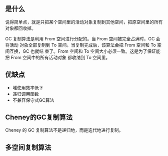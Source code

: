## 是什么

说得简单点，就是只把某个空间里的活动对象复制到其他空间，把原空间里的所有对象都回收掉。

GC 复制算法是利用 From 空间进行分配的。当 From 空间被完全占满时，GC 会将活动 对象全部复制到 To 空间。当复制完成后，该算法会把 From 空间和 To 空间互换，GC 也就结 束了。From 空间和 To 空间大小必须一致。这是为了保证能把 From 空间中的所有活动对象 都收纳到 To 空间里。





## 优缺点

- 堆使用效率低下
- 递归调用函数
- 不兼容保守式GC算法





## Cheney的GC复制算法

Cheney 的 GC 复制算法不是递归地，而是迭代地进行复制。





## 多空间复制算法